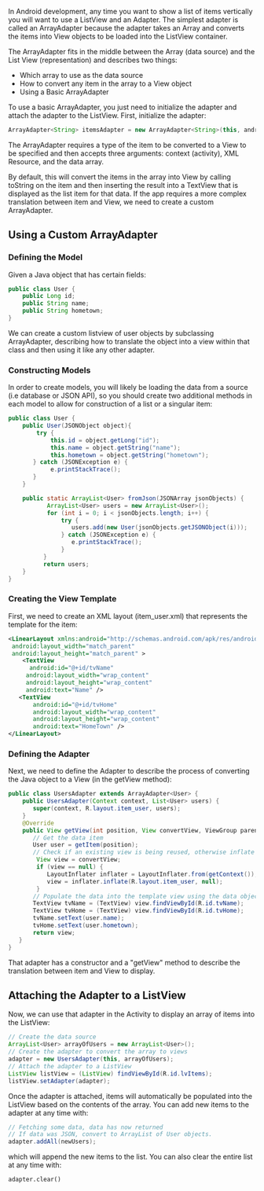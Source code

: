 In Android development, any time you want to show a list of items vertically you will want to use a ListView and an Adapter. The simplest adapter is called an ArrayAdapter because the adapter takes an Array and converts the items into View objects to be loaded into the ListView container.

The ArrayAdapter fits in the middle between the Array (data source) and the List View (representation) and describes two things:

 * Which array to use as the data source
 * How to convert any item in the array to a View object
 * Using a Basic ArrayAdapter

To use a basic ArrayAdapter, you just need to initialize the adapter and attach the adapter to the ListView. First, initialize the adapter:

```java
ArrayAdapter<String> itemsAdapter = new ArrayAdapter<String>(this, android.R.layout.simple_list_item_1, items);
```

The ArrayAdapter requires a type of the item to be converted to a View to be specified and then accepts three arguments: context (activity), XML Resource, and the data array.

By default, this will convert the items in the array into View by calling toString on the item and then inserting the result into a TextView that is displayed as the list item for that data. If the app requires a more complex translation between item and View, we need to create a custom ArrayAdapter.

## Using a Custom ArrayAdapter

### Defining the Model

Given a Java object that has certain fields:

```java
public class User {
    public Long id;
    public String name;
    public String hometown;
}
```

We can create a custom listview of user objects by subclassing ArrayAdapter, describing how to translate the object into a view within that class and then using it like any other adapter.

### Constructing Models

In order to create models, you will likely be loading the data from a source (i.e database or JSON API), so you should create two additional methods in each model to allow for construction of a list or a singular item:

```java
public class User {
    public User(JSONObject object){
        try {
            this.id = object.getLong("id");
            this.name = object.getString("name");
            this.hometown = object.getString("hometown");
       } catch (JSONException e) {
            e.printStackTrace();
       }
    }

    public static ArrayList<User> fromJson(JSONArray jsonObjects) {
           ArrayList<User> users = new ArrayList<User>();
           for (int i = 0; i < jsonObjects.length; i++) {
               try {
                  users.add(new User(jsonObjects.getJSONObject(i)));
               } catch (JSONException e) {
                  e.printStackTrace();
               }
          }
          return users;
    }
}
```

### Creating the View Template

First, we need to create an XML layout (item_user.xml) that represents the template for the item:

```xml
<LinearLayout xmlns:android="http://schemas.android.com/apk/res/android"
 android:layout_width="match_parent"
 android:layout_height="match_parent" >
    <TextView
      android:id="@+id/tvName"
     android:layout_width="wrap_content"
     android:layout_height="wrap_content"
     android:text="Name" />
   <TextView
       android:id="@+id/tvHome"
       android:layout_width="wrap_content"
       android:layout_height="wrap_content"
       android:text="HomeTown" />
</LinearLayout>
```

### Defining the Adapter

Next, we need to define the Adapter to describe the process of converting the Java object to a View (in the getView method):

```java
public class UsersAdapter extends ArrayAdapter<User> {
    public UsersAdapter(Context context, List<User> users) {
       super(context, R.layout.item_user, users);
    }
    @Override
    public View getView(int position, View convertView, ViewGroup parent) {
       // Get the data item
       User user = getItem(position); 
       // Check if an existing view is being reused, otherwise inflate the view
        View view = convertView;
        if (view == null) {
           LayoutInflater inflater = LayoutInflater.from(getContext());
           view = inflater.inflate(R.layout.item_user, null);
        }
       // Populate the data into the template view using the data object
       TextView tvName = (TextView) view.findViewById(R.id.tvName);
       TextView tvHome = (TextView) view.findViewById(R.id.tvHome);
       tvName.setText(user.name);
       tvHome.setText(user.hometown);
       return view;
   }
}
```

That adapter has a constructor and a "getView" method to describe the translation between item and View to display.

## Attaching the Adapter to a ListView

Now, we can use that adapter in the Activity to display an array of items into the ListView:

```java
// Create the data source
ArrayList<User> arrayOfUsers = new ArrayList<User>();
// Create the adapter to convert the array to views
adapter = new UsersAdapter(this, arrayOfUsers);
// Attach the adapter to a ListView
ListView listView = (ListView) findViewById(R.id.lvItems);
listView.setAdapter(adapter);
```

Once the adapter is attached, items will automatically be populated into the ListView based on the contents of the array. You can add new items to the adapter at any time with:

```java
// Fetching some data, data has now returned
// If data was JSON, convert to ArrayList of User objects.
adapter.addAll(newUsers);
```

which will append the new items to the list. You can also clear the entire list at any time with:

```
adapter.clear()
```